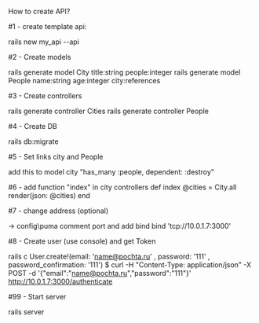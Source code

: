 How to create API?

#1 - create template api:

rails new my_api --api

#2 -  Create models

rails generate model City title:string people:integer
rails generate model People name:string age:integer city:references

#3 - Create controllers

rails generate controller Cities
rails generate controller People

#4 - Create DB

rails db:migrate

#5 - Set links city and People

add this to model city "has_many :people, dependent: :destroy"

#6 - add function "index" in city controllers
    def index
      @cities = City.all
      render(json: @cities)
    end

#7 - change address (optional)

-> config\puma
comment port and add bind
bind        'tcp://10.0.1.7:3000'

#8 - Create user (use console) and get Token

rails c
User.create!(email: 'name@pochta.ru' , password: '111' , password_confirmation: '111')
$ curl -H "Content-Type: application/json" -X POST -d '{"email":"name@pochta.ru","password":"111"}' http://10.0.1.7:3000/authenticate

#99 - Start server

rails server
